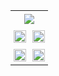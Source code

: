 <!--![](https://github-contributor-stats.vercel.app/api?username=LeanderCS&limit=5&theme=dark&combine_all_yearly_contributions=true) -->

<table style="border:none;width:100%;">
  <tr style="background-color:rgba(0,0,0,0);border:none">
    <td colspan="2" style="padding:5px;border:none">
      <img style="display:block;justify-self:center" src="https://github-profile-trophy.vercel.app/?username=LeanderCS&theme=radical&no-frame=true&no-bg=true&margin-w=4">
    </td>
  </tr>
  <tr style="background-color:rgba(0,0,0,0);border:none">
    <td style="padding:5px;border:none"><img style="width:100%" src="https://github-readme-stats-seven-sable-30.vercel.app/api?username=LeanderCS&theme=dark&hide_border=true&include_all_commits=true&count_private=true&show_icons=true&card_width=500&disable_animations=true&include_all_commits=true&show=true&hide_rank=true&custom_title=LeanderCS%27s%20GitHub%20Stats"/></td>
    <td style="padding:5px;border:none"><img style="width:100%" src="[https://github-readme-streak-stats.herokuapp.com/?user=LeanderCS&theme=dark&hide_border=true](https://github-readme-streak-stats-bice-iota.vercel.app?user=&theme=dark&hide_border=true&date_format=j%20M%5B%20Y%5D&card_width=500&card_height=201&type=png"/></td>
  </tr>
  <tr style="background-color:rgba(0,0,0,0);border:none">
    <td style="padding:5px;border:none"><img style="width:100%" src="https://github-readme-stats-seven-sable-30.vercel.app/api/top-langs?username=leandercs&langs_count=10&card_width=500&theme=dark&hide_border=true&count_private=true&layout=compact&disable_animations=true&exclude_repo=github-readme-stats"/></td>
    <td style="padding:5px;border:none"><img style="width:100%" src="https://github-readme-stats-seven-sable-30.vercel.app/api/wakatime?username=LeanderCS&theme=dark&hide_border=true&layout=compact&disable_animations=true&langs_count=10&card_width=500"/></td>
  </tr>
</table>
